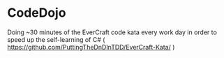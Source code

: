 # CodeDojo

Doing ~30 minutes of the EverCraft code kata every work day in order to speed up the self-learning of C#
( https://github.com/PuttingTheDnDInTDD/EverCraft-Kata/ )
